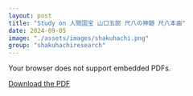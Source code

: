 ```yaml
---
layout: post
title: "Study on 人間国宝 山口五郎 尺八の神髄 尺八本曲"
date: 2024-09-05
image: "./assets/images/shakuhachi.png"
group: "shakuhachiresearch"
---
```


<object data="{{ site.baseurl }}/assets/PDF/Study on 人間国宝 山口五郎 尺八の神髄 尺八本曲_20240906.pdf" type="application/pdf" width="100%" height="600px">
<p>Your browser does not support embedded PDFs.</p>
<a href="{{ site.baseurl }}/assets/PDF/Study on 人間国宝 山口五郎 尺八の神髄 尺八本曲_20240906.pdf">Download the PDF</a>
</object>
